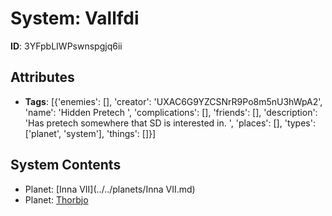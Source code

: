 # System: Vallfdi

**ID**: 3YFpbLIWPswnspgjq6ii

## Attributes
- **Tags**: [{'enemies': [], 'creator': 'UXAC6G9YZCSNrR9Po8m5nU3hWpA2', 'name': 'Hidden Pretech ', 'complications': [], 'friends': [], 'description': 'Has pretech somewhere that SD is interested in. ', 'places': [], 'types': ['planet', 'system'], 'things': []}]

## System Contents
- Planet: [Inna VII](../../planets/Inna VII.md)
- Planet: [Thorbjo](../../planets/Thorbjo.md)

